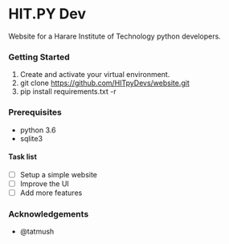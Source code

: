 # HIT.PY Dev
Website for a Harare Institute of Technology python developers.


### Getting Started

1. Create and activate your virtual environment.
2. git clone https://github.com/HITpyDevs/website.git
3. pip install requirements.txt -r

### Prerequisites

* python 3.6
* sqlite3

#### Task list

- [ ] Setup a simple website
- [ ] Improve the UI
- [ ] Add more features

### Acknowledgements
 * @tatmush
 
